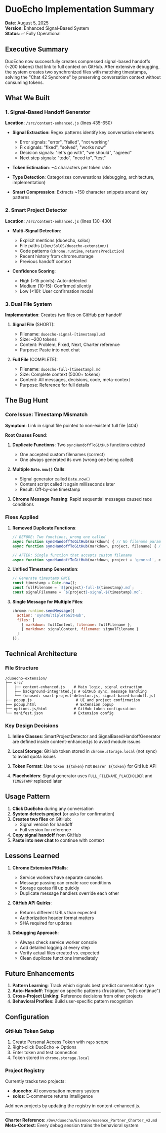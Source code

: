 # DuoEcho Implementation Summary
**Date**: August 5, 2025  
**Version**: Enhanced Signal-Based System  
**Status**: ✅ Fully Operational

## Executive Summary

DuoEcho now successfully creates compressed signal-based handoffs (~200 tokens) that link to full context on GitHub. After extensive debugging, the system creates two synchronized files with matching timestamps, solving the "Chat 42 Syndrome" by preserving conversation context without consuming tokens.

## What We Built

### 1. Signal-Based Handoff Generator
**Location**: `/src/content-enhanced.js` (lines 435-650)

- **Signal Extraction**: Regex patterns identify key conversation elements
  - Error signals: "error", "failed", "not working"
  - Fix signals: "fixed", "solved", "works now"
  - Decision signals: "let's go with", "we should", "agreed"
  - Next step signals: "todo", "need to", "test"
  
- **Token Estimation**: ~4 characters per token ratio
- **Type Detection**: Categorizes conversations (debugging, architecture, implementation)
- **Smart Compression**: Extracts ~150 character snippets around key patterns

### 2. Smart Project Detector
**Location**: `/src/content-enhanced.js` (lines 130-430)

- **Multi-Signal Detection**:
  - Explicit mentions (duoecho, solos)
  - File paths (`/Dev/SolOS/duoecho-extension/`)
  - Code patterns (`chrome.runtime`, `returnsPrediction`)
  - Recent history from chrome.storage
  - Previous handoff context

- **Confidence Scoring**:
  - High (>15 points): Auto-detected
  - Medium (10-15): Confirmed silently
  - Low (<10): User confirmation modal

### 3. Dual File System
**Implementation**: Creates two files on GitHub per handoff

1. **Signal File** (SHORT):
   - Filename: `duoecho-signal-[timestamp].md`
   - Size: ~200 tokens
   - Content: Problem, Fixed, Next, Charter reference
   - Purpose: Paste into next chat

2. **Full File** (COMPLETE):
   - Filename: `duoecho-full-[timestamp].md`
   - Size: Complete context (5000+ tokens)
   - Content: All messages, decisions, code, meta-context
   - Purpose: Reference for full details

## The Bug Hunt

### Core Issue: Timestamp Mismatch
**Symptom**: Link in signal file pointed to non-existent full file (404)

**Root Causes Found**:
1. **Duplicate Functions**: Two `syncHandoffToGitHub` functions existed
   - One accepted custom filenames (correct)
   - One always generated its own (wrong one being called)

2. **Multiple `Date.now()` Calls**: 
   - Signal generator called `Date.now()`
   - Content script called it again milliseconds later
   - Result: Off-by-one timestamp

3. **Chrome Message Passing**: Rapid sequential messages caused race conditions

### Fixes Applied

1. **Removed Duplicate Functions**:
   ```javascript
   // BEFORE: Two functions, wrong one called
   async function syncHandoffToGitHub(markdown) { // No filename param!
   async function syncHandoffToGitHub(markdown, project, filename) { // Correct
   
   // AFTER: Single function that accepts custom filename
   async function syncHandoffToGitHub(markdown, project = 'general', customFilename = null)
   ```

2. **Unified Timestamp Generation**:
   ```javascript
   // Generate timestamp ONCE
   const timestamp = Date.now();
   const fullFilename = `${project}-full-${timestamp}.md`;
   const signalFilename = `${project}-signal-${timestamp}.md`;
   ```

3. **Single Message for Multiple Files**:
   ```javascript
   chrome.runtime.sendMessage({
     action: 'syncMultipleToGitHub',
     files: [
       { markdown: fullContent, filename: fullFilename },
       { markdown: signalContent, filename: signalFilename }
     ]
   });
   ```

## Technical Architecture

### File Structure
```
/duoecho-extension/
├── src/
│   ├── content-enhanced.js    # Main logic, signal extraction
│   ├── background-integrated.js # GitHub sync, message handling
│   └── (unused: smart-project-detector.js, signal-based-handoff.js)
├── popup.js                    # UI and project confirmation
├── popup.html                  # Extension popup
├── options.js/html            # GitHub token configuration
└── manifest.json              # Extension config
```

### Key Design Decisions

1. **Inline Classes**: SmartProjectDetector and SignalBasedHandoffGenerator are defined inside content-enhanced.js to avoid module issues

2. **Local Storage**: GitHub token stored in `chrome.storage.local` (not sync) to avoid quota issues

3. **Token Format**: Use `token ${token}` not `Bearer ${token}` for GitHub API

4. **Placeholders**: Signal generator uses `FULL_FILENAME_PLACEHOLDER` and `TIMESTAMP` replaced later

## Usage Pattern

1. **Click DuoEcho** during any conversation
2. **System detects project** (or asks for confirmation)
3. **Creates two files** on GitHub:
   - Signal version for handoff
   - Full version for reference
4. **Copy signal handoff** from GitHub
5. **Paste into new chat** to continue with context

## Lessons Learned

1. **Chrome Extension Pitfalls**:
   - Service workers have separate consoles
   - Message passing can create race conditions
   - Storage quotas fill up quickly
   - Duplicate message handlers override each other

2. **GitHub API Quirks**:
   - Returns different URLs than expected
   - Authorization header format matters
   - SHA required for updates

3. **Debugging Approach**:
   - Always check service worker console
   - Add detailed logging at every step
   - Verify actual files created vs. expected
   - Clean duplicate functions immediately

## Future Enhancements

1. **Pattern Learning**: Track which signals best predict conversation type
2. **Auto-Handoff**: Trigger on specific patterns (frustration, "let's continue")
3. **Cross-Project Linking**: Reference decisions from other projects
4. **Behavioral Profiles**: Build user-specific pattern recognition

## Configuration

### GitHub Token Setup
1. Create Personal Access Token with `repo` scope
2. Right-click DuoEcho → Options
3. Enter token and test connection
4. Token stored in `chrome.storage.local`

### Project Registry
Currently tracks two projects:
- **duoecho**: AI conversation memory system
- **solos**: E-commerce returns intelligence

Add new projects by updating the registry in content-enhanced.js.

---

**Charter Reference**: `/Dev/duoecho/Essence/essence_Partner_Charter_v2.md`  
**Meta-Context**: Every debug session trains the behavioral system
